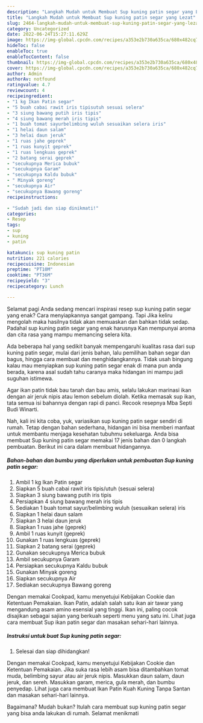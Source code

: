 ```yaml
---
description: "Langkah Mudah untuk Membuat Sup kuning patin segar yang Lezat"
title: "Langkah Mudah untuk Membuat Sup kuning patin segar yang Lezat"
slug: 2464-langkah-mudah-untuk-membuat-sup-kuning-patin-segar-yang-lezat
category: Uncategorized
date: 2022-06-24T15:27:11.629Z
image: https://img-global.cpcdn.com/recipes/a353e2b730a635ca/680x482cq70/sup-kuning-patin-segar-foto-resep-utama.jpg
hideToc: false
enableToc: true
enableTocContent: false
thumbnail: https://img-global.cpcdn.com/recipes/a353e2b730a635ca/680x482cq70/sup-kuning-patin-segar-foto-resep-utama.jpg
cover: https://img-global.cpcdn.com/recipes/a353e2b730a635ca/680x482cq70/sup-kuning-patin-segar-foto-resep-utama.jpg
author: Admin
authorAv: notfound
ratingvalue: 4.7
reviewcount: 4
recipeingredient:
- "1 kg Ikan Patin segar"
- "5 buah cabai rawit iris tipisutuh sesuai selera"
- "3 siung bawang putih iris tipis"
- "4 siung bawang merah iris tipis"
- "1 buah tomat sayurbelimbing wuluh sesuaikan selera iris"
- "1 helai daun salam"
- "3 helai daun jeruk"
- "1 ruas jahe geprek"
- "1 ruas kunyit geprek"
- "1 ruas lengkuas geprek"
- "2 batang serai geprek"
- "secukupnya Merica bubuk"
- "secukupnya Garam"
- "secukupnya Kaldu bubuk"
- " Minyak goreng"
- "secukupnya Air"
- "secukupnya Bawang goreng"
recipeinstructions:

- "Sudah jadi dan siap dinikmati!"
categories:
- Resep
tags:
- sup
- kuning
- patin

katakunci: sup kuning patin 
nutrition: 221 calories
recipecuisine: Indonesian
preptime: "PT10M"
cooktime: "PT36M"
recipeyield: "3"
recipecategory: Lunch

---
```



Selamat pagi Anda sedang mencari inspirasi resep sup kuning patin segar yang enak? Cara menyiapkannya sangat gampang. Tapi Jika keliru mengolah maka hasilnya tidak akan memuaskan dan bahkan tidak sedap. Padahal sup kuning patin segar yang enak harusnya Kan mempunyai aroma dan cita rasa yang mampu memancing selera kita.


Ada beberapa hal yang sedikit banyak mempengaruhi kualitas rasa dari sup kuning patin segar, mulai dari jenis bahan, lalu pemilihan bahan segar dan bagus, hingga cara membuat dan menghidangkannya. Tidak usah bingung kalau mau menyiapkan sup kuning patin segar enak di mana pun anda berada, karena asal sudah tahu caranya maka hidangan ini mampu jadi suguhan istimewa.

Agar ikan patin tidak bau tanah dan bau amis, selalu lakukan marinasi ikan dengan air jeruk nipis atau lemon sebelum diolah. Ketika memasak sup ikan, tata semua isi bahannya dengan rapi di panci. Recook resepnya Mba Septi Budi Winarti.


Nah, kali ini kita coba, yuk, variasikan sup kuning patin segar sendiri di rumah. Tetap dengan bahan sederhana, hidangan ini bisa memberi manfaat untuk membantu menjaga kesehatan tubuhmu sekeluarga. Anda bisa membuat Sup kuning patin segar memakai 17 jenis bahan dan 0 langkah pembuatan. Berikut ini cara dalam membuat hidangannya.

<!--inarticleads1-->

##### Bahan-bahan dan bumbu yang diperlukan untuk pembuatan Sup kuning patin segar:

1. Ambil 1 kg Ikan Patin segar
1. Siapkan 5 buah cabai rawit iris tipis/utuh (sesuai selera)
1. Siapkan 3 siung bawang putih iris tipis
1. Persiapkan 4 siung bawang merah iris tipis
1. Sediakan 1 buah tomat sayur/belimbing wuluh (sesuaikan selera) iris
1. Siapkan 1 helai daun salam
1. Siapkan 3 helai daun jeruk
1. Siapkan 1 ruas jahe (geprek)
1. Ambil 1 ruas kunyit (geprek)
1. Gunakan 1 ruas lengkuas (geprek)
1. Siapkan 2 batang serai (geprek)
1. Gunakan secukupnya Merica bubuk
1. Ambil secukupnya Garam
1. Persiapkan secukupnya Kaldu bubuk
1. Gunakan  Minyak goreng
1. Siapkan secukupnya Air
1. Sediakan secukupnya Bawang goreng


Dengan memakai Cookpad, kamu menyetujui Kebijakan Cookie dan Ketentuan Pemakaian. Ikan Patin, adalah salah satu ikan air tawar yang mengandung asam amino esensial yang tinggi. Ikan ini, paling cocok disajikan sebagai sajian yang berkuah seperti menu yang satu ini. Lihat juga cara membuat Sup ikan patin segar dan masakan sehari-hari lainnya. 

<!--inarticleads2-->

##### Instruksi untuk buat Sup kuning patin segar:


1. Selesai dan siap dihidangkan!

Dengan memakai Cookpad, kamu menyetujui Kebijakan Cookie dan Ketentuan Pemakaian. Jika suka rasa lebih asam bisa ditambahkan tomat muda, belimbing sayur atau air jeruk nipis. Masukkan daun salam, daun jeruk, dan sereh. Masukkan garam, merica, gula merah, dan bumbu penyedap. Lihat juga cara membuat Ikan Patin Kuah Kuning Tanpa Santan dan masakan sehari-hari lainnya. 

Bagaimana? Mudah bukan? Itulah cara membuat sup kuning patin segar yang bisa anda lakukan di rumah. Selamat menikmati
